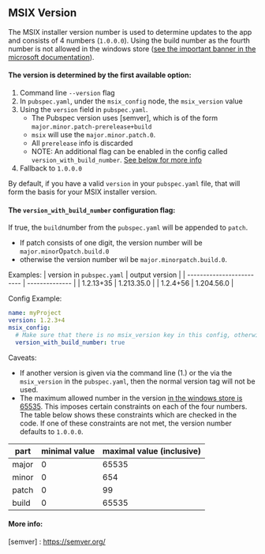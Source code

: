 ## MSIX Version

The MSIX installer version number is used to determine updates to the app and consists of 4 numbers (`1.0.0.0`). 
Using the build number as the fourth number is not allowed in the windows store ([see the important banner in the microsoft documentation](https://learn.microsoft.com/en-us/windows/apps/publish/publish-your-app/package-version-numbering?pivots=store-installer-msix#version-numbering-for-windows10-packages)).
#### The version is determined by the first available option:

1. Command line `--version` flag
2. In `pubspec.yaml`, under the `msix_config` node, the `msix_version` value
3. Using the `version` field in `pubspec.yaml`.
   - The Pubspec version uses [semver], which is of the form `major.minor.patch-prerelease+build`
   - `msix` will use the `major.minor.patch.0`.
   - All `prerelease` info is discarded
   - NOTE: An additional flag can be enabled in the config called `version_with_build_number`. [See below for more info](#the-version_with_build_number-flag) 
4. Fallback to `1.0.0.0`

By default, if you have a valid `version` in your `pubspec.yaml` file, that will form the basis for your MSIX installer version.

#### The `version_with_build_number` configuration flag:
If true, the `build`number from the `pubspec.yaml` will be appended to `patch`.
- If patch consists of one digit, the version number will be
 `major.minor`0`patch.build.0`
- otherwise the version number wil be 
 `major.minorpatch.build.0`. 

Examples:
| version in `pubspec.yaml` | output version |
| ------------------------- | -------------- |
| 1.2.13+35                 | 1.213.35.0     |
| 1.2.4+56                  | 1.204.56.0     |

Config Example:
```yaml
name: myProject
version: 1.2.3+4
msix_config:
  # Make sure that there is no msix_version key in this config, otherwise version_with_build_number will not work
  version_with_build_number: true
```

Caveats:
- If another version is given via the command line (1.) or the via the `msix_version` in the `pubspec.yaml`, then the normal version tag will not be used.
- The maximum allowed number in the version [in the windows store is 65535](https://learn.microsoft.com/en-us/windows/apps/publish/publish-your-app/package-version-numbering?pivots=store-installer-msix#version-numbering-for-windows10-packages). This imposes certain constraints on each of the four numbers. The table below shows these constraints which are checked in the code. If one of these constraints are not met, the version number defaults to `1.0.0.0`.

| part  | minimal value | maximal value (inclusive) |
| ----- | ------------- | ------------------------- |
| major | 0             | 65535                     |
| minor | 0             | 654                       |
| patch | 0             | 99                        |
| build | 0             | 65535                     |



#### More info:
[semver] : https://semver.org/
